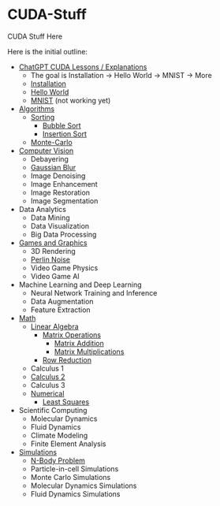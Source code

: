 # CUDA-Stuff
CUDA Stuff Here

Here is the initial outline:

- [ChatGPT CUDA Lessons / Explanations](https://github.com/Kinvert/CUDA-Stuff/tree/master/ChatGPT-CUDA_Lessons)
  - The goal is Installation -> Hello World -> MNIST -> More
  - [Installation](https://github.com/Kinvert/CUDA-Stuff/tree/master/ChatGPT-CUDA_Lessons/000-Installation)
  - [Hello World](https://github.com/Kinvert/CUDA-Stuff/tree/master/ChatGPT-CUDA_Lessons/010-Hello-World)
  - [MNIST](https://github.com/Kinvert/CUDA-Stuff/tree/master/ChatGPT-CUDA_Lessons/500-MNIST) (not working yet)
- [Algorithms](https://github.com/Kinvert/CUDA-Stuff/tree/master/Algorithms)
  - [Sorting](https://github.com/Kinvert/CUDA-Stuff/tree/master/Algorithms/Sort)
    - [Bubble Sort](https://github.com/Kinvert/CUDA-Stuff/tree/master/Algorithms/Sort/Bubble-Sort)
    - [Insertion Sort](https://github.com/Kinvert/CUDA-Stuff/tree/master/Algorithms/Sort/Insertion-Sort)
  - [Monte-Carlo](https://github.com/Kinvert/CUDA-Stuff/tree/master/Algorithms/Monte-Carlo)
- [Computer Vision](https://github.com/Kinvert/CUDA-Stuff/tree/master/Computer-Vision)
  - Debayering
  - [Gaussian Blur](https://github.com/Kinvert/CUDA-Stuff/tree/master/Computer-Vision/Gaussian-Blur)
  - Image Denoising
  - Image Enhancement
  - Image Restoration
  - Image Segmentation
- Data Analytics
  - Data Mining
  - Data Visualization
  - Big Data Processing
- [Games and Graphics](https://github.com/Kinvert/CUDA-Stuff/tree/master/Games-and-Graphics)
  - 3D Rendering
  - [Perlin Noise](https://github.com/Kinvert/CUDA-Stuff/tree/master/Games-and-Graphics/Perlin-Noise)
  - Video Game Physics
  - Video Game AI
- Machine Learning and Deep Learning
  - Neural Network Training and Inference
  - Data Augmentation
  - Feature Extraction
- [Math](https://github.com/Kinvert/CUDA-Stuff/tree/master/Math)
  - [Linear Algebra](https://github.com/Kinvert/CUDA-Stuff/tree/master/Math/Linear-Algebra)
    - [Matrix Operations](https://github.com/Kinvert/CUDA-Stuff/tree/master/ChatGPT-CUDA_Lessons/060-Matrix-Operations)
      - [Matrix Addition](https://github.com/Kinvert/CUDA-Stuff/tree/master/ChatGPT-CUDA_Lessons/060-Matrix-Operations/061-Matrix-Addition)
      - [Matrix Multiplications](https://github.com/Kinvert/CUDA-Stuff/tree/master/ChatGPT-CUDA_Lessons/060-Matrix-Operations/066-Matrix-Multiplication)
    - [Row Reduction](https://github.com/Kinvert/CUDA-Stuff/tree/master/Math/Linear-Algebra/Row-Reduction)
  - Calculus 1
  - [Calculus 2](https://github.com/Kinvert/CUDA-Stuff/tree/master/Math/Calculus-2)
  - Calculus 3
  - [Numerical](https://github.com/Kinvert/CUDA-Stuff/tree/master/Math/Numerical)
    - [Least Squares](https://github.com/Kinvert/CUDA-Stuff/tree/master/Math/Numerical/Least-Squares)
- Scientific Computing
  - Molecular Dynamics
  - Fluid Dynamics
  - Climate Modeling
  - Finite Element Analysis
- [Simulations](https://github.com/Kinvert/CUDA-Stuff/tree/master/Simulations)
  - [N-Body Problem](https://github.com/Kinvert/CUDA-Stuff/tree/master/Simulations/N-Body-Problem)
  - Particle-in-cell Simulations
  - Monte Carlo Simulations
  - Molecular Dynamics Simulations
  - Fluid Dynamics Simulations
